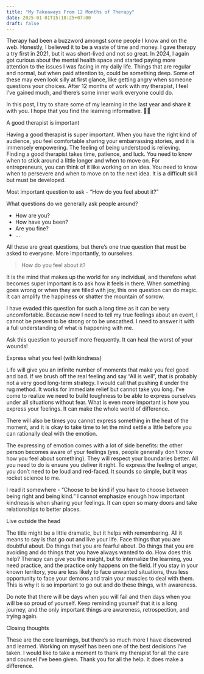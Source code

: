 ```yaml
---
title: "My Takeaways From 12 Months of Therapy"
date: 2025-01-01T15:18:25+07:00
draft: false
---
```


Therapy had been a buzzword amongst some people I know and on the web. Honestly, I believed it to be a waste of time and money. I gave therapy a try first in 2021, but it was short-lived and not so great. In 2024, I again got curious about the mental health space and started paying more attention to the issues I was facing in my daily life. Things that are regular and normal, but when paid attention to, could be something deep. Some of these may even look silly at first glance, like getting angry when someone questions your choices. After 12 months of work with my therapist, I feel I’ve gained much, and there’s some inner work everyone could do.

In this post, I try to share some of my learning in the last year and share it with you. I hope that you find the learning informative. 🧙‍♂️


A good therapist is important

Having a good therapist is super important. When you have the right kind of audience, you feel comfortable sharing your embarrassing stories, and it is immensely empowering. The feeling of being understood is relieving. Finding a good therapist takes time, patience, and luck. You need to know when to stick around a little longer and when to move on. For entrepreneurs, you can think of it like working on an idea. You need to know when to persevere and when to move on to the next idea. It is a difficult skill but must be developed.


Most important question to ask - “How do you feel about it?”

What questions do we generally ask people around?

- How are you?
- How have you been?
- Are you fine?
- …

All these are great questions, but there’s one true question that must be asked to everyone. More importantly, to ourselves.

> How do you feel about it?

It is the mind that makes up the world for any individual, and therefore what becomes super important is to ask how it feels in there. When something goes wrong or when they are filled with joy, this one question can do magic. It can amplify the happiness or shatter the mountain of sorrow. 

I have evaded this question for such a long time as it can be very uncomfortable. Because now I need to tell my true feelings about an event, I cannot be present to be strong or to be unscathed. I need to answer it with a full understanding of what is happening with me. 

Ask this question to yourself more frequently. It can heal the worst of your wounds!


Express what you feel (with kindness)

Life will give you an infinite number of moments that make you feel good and bad. If we brush off the real feeling and say “All is well”, that is probably not a very good long-term strategy. I would call that pushing it under the rug method. It works for immediate relief but cannot take you long. I’ve come to realize we need to build toughness to be able to express ourselves under all situations without fear. What is even more important is how you express your feelings. It can make the whole world of difference.

There will also be times you cannot express something in the heat of the moment, and it is okay to take time to let the mind settle a little before you can rationally deal with the emotion. 

The expressing of emotion comes with a lot of side benefits: the other person becomes aware of your feelings (yes, people generally don’t know how you feel about something). They will respect your boundaries better. All you need to do is ensure you deliver it right. To express the feeling of anger, you don’t need to be loud and red-faced. It sounds so simple, but it was rocket science to me.

I read it somewhere - “Choose to be kind if you have to choose between being right and being kind.” I cannot emphasize enough how important kindness is when sharing your feelings. It can open so many doors and take relationships to better places.


Live outside the head

The title might be a little dramatic, but it helps with remembering. All it means to say is that go out and live your life. Face things that you are doubtful about. Do things that you are fearful about. Do things that you are avoiding and do things that you have always wanted to do. How does this help? Therapy can give you the insight, but to internalize the learning, you need practice, and the practice only happens on the field. If you stay in your known territory, you are less likely to face unwanted situations, thus less opportunity to face your demons and train your muscles to deal with them. This is why it is so important to go out and do these things, with awareness.

Do note that there will be days when you will fail and then days when you will be so proud of yourself. Keep reminding yourself that it is a long journey, and the only important things are awareness, retrospection, and trying again.

Closing thoughts

These are the core learnings, but there’s so much more I have discovered and learned. Working on myself has been one of the best decisions I’ve taken. I would like to take a moment to thank my therapist for all the care and counsel I’ve been given. Thank you for all the help. It does make a difference.


